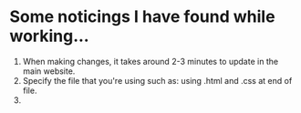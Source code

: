 # Some noticings I have found while working...

1. When making changes, it takes around 2-3 minutes to update in the main website.
2. Specify the file that you're using such as: using .html and .css at end of file.
3. 
